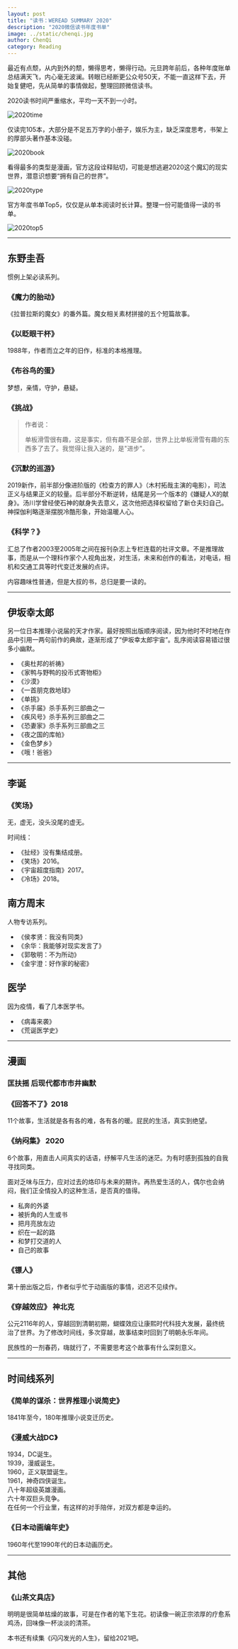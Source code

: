 ```yaml
---
layout: post
title: "读书：WEREAD SUMMARY 2020"
description: "2020微信读书年度书单"
image: ../static/chenqi.jpg
author: ChenQi
category: Reading
---
```


最近有点颓，从内到外的颓，懒得思考，懒得行动。元旦跨年前后，各种年度账单总结满天飞，内心毫无波澜。转眼已经断更公众号50天，不能一直这样下去，开始复健吧，先从简单的事情做起，整理回顾微信读书。

2020读书时间严重缩水，平均一天不到一小时。

![2020time](../static/weread/2020time.jpg)

仅读完105本，大部分是不足五万字的小册子，娱乐为主，缺乏深度思考，书架上的厚部头著作基本没碰。

![2020book](../static/weread/2020book.jpg)

看得最多的类型是漫画，官方这段诠释贴切，可能是想逃避2020这个魔幻的现实世界，潜意识想要“拥有自己的世界”。

![2020type](../static/weread/2020type.jpg)

官方年度书单Top5，仅仅是从单本阅读时长计算。整理一份可能值得一读的书单。

![2020top5](../static/weread/2020top5.jpg)

----

## 东野圭吾

惯例上架必读系列。

### 《魔力的胎动》

《拉普拉斯的魔女》的番外篇。魔女相关素材拼接的五个短篇故事。

### 《以眨眼干杯》

1988年，作者而立之年的旧作，标准的本格推理。

### 《布谷鸟的蛋》

梦想，亲情，守护，悬疑。

### 《挑战》

> 作者说：
>
> 单板滑雪很有趣，这是事实，但有趣不是全部，世界上比单板滑雪有趣的东西多了去了。我觉得让我入迷的，是"进步"。

### 《沉默的巡游》

2019新作，前半部分像进阶版的《检查方的罪人》（木村拓哉主演的电影），司法正义与结果正义的较量。后半部分不断逆转，结尾是另一个版本的《嫌疑人X的献身》。汤川学曾经使石神的献身失去意义，这次他把选择权留给了新仓夫妇自己。神探伽利略逐渐摆脱冷酷形象，开始温暖人心。

### 《科学？》

汇总了作者2003至2005年之间在报刊杂志上专栏连载的社评文章。不是推理故事，而是从一个理科作家个人视角出发，对生活，未来和创作的看法，对电话，相机和交通工具等时代变迁发展的点评。

内容趣味性普通，但是大叔的书，总归是要一读的。

----

## 伊坂幸太郎

另一位日本推理小说届的天才作家。最好按照出版顺序阅读，因为他时不时地在作品中引用一两句前作的典故，逐渐形成了“伊坂幸太郎宇宙”。乱序阅读容易错过很多小幽默。

+ 《奥杜邦的祈祷》
+ 《家鸭与野鸭的投币式寄物柜》
+ 《沙漠》
+ 《一首朋克救地球》
+ 《单挑》
+ 《杀手届》杀手系列三部曲之一
+ 《疾风号》杀手系列三部曲之二
+ 《恐妻家》杀手系列三部曲之三
+ 《夜之国的库帕》
+ 《金色梦乡》
+ 《哦！爸爸》

----

## 李诞

### 《笑场》

无，虚无，没头没尾的虚无。

时间线：

+ 《扯经》没有集结成册。
+ 《笑场》2016。
+ 《宇宙超度指南》2017。
+ 《冷场》2018。

## 南方周末

人物专访系列。

+ 《侯孝贤：我没有同类》
+ 《余华：我能够对现实发言了》
+ 《郭敬明：不为所动》
+ 《金宇澄：好作家的秘密》

## 医学

因为疫情，看了几本医学书。

+ 《病毒来袭》
+ 《荒诞医学史》

----

## 漫画

### 匡扶摇 后现代都市市井幽默

### 《回答不了》2018

11个故事，生活就是各有各的难，各有各的暖。屁民的生活，真实到绝望。

### 《纳闷集》 2020

6个故事，用直击人间真实的话语，纾解平凡生活的迷茫。为有时感到孤独的自我寻找同类。

面对乏味与压力，应对过去的烙印与未来的期许。再热爱生活的人，偶尔也会纳闷，我们正全情投入的这种生活，是否真的值得。

+ 私奔的外婆
+ 被折角的人生或书
+ 把月亮放左边
+ 织在一起的路
+ 和梦打交道的人
+ 自己的故事

### 《镖人》

第十册出版之后，作者似乎忙于动画版的事情，迟迟不见续作。

### 《穿越效应》 神北克

公元2116年的人，穿越回到清朝初期，蝴蝶效应让康熙时代科技大发展，最终统治了世界。为了修改时间线，多次穿越，故事结束时回到了明朝永乐年间。

民族性的一剂春药，嗨就行了，不需要思考这个故事有什么深刻意义。

----

## 时间线系列

### 《简单的谋杀：世界推理小说简史》

1841年至今，180年推理小说变迁历史。

### 《漫威大战DC》

1934，DC诞生。  
1939，漫威诞生。  
1960，正义联盟诞生。  
1961，神奇四侠诞生。  
八十年超级英雄漫画。  
六十年双巨头竞争。  
在任何一个行业里，有这样的对手陪伴，对双方都是幸运的。

### 《日本动画编年史》

1960年代至1990年代的日本动画历史。

----

## 其他

### 《山茶文具店》

明明是很简单枯燥的故事，可是在作者的笔下生花。初读像一碗正宗浓厚的疗愈系鸡汤，回味像一杯淡淡的清茶。

本书还有续集《闪闪发光的人生》，留给2021吧。

